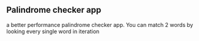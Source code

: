 ## Palindrome checker app
a better performance palindrome checker app.
You can match 2 words by looking every single word in iteration
